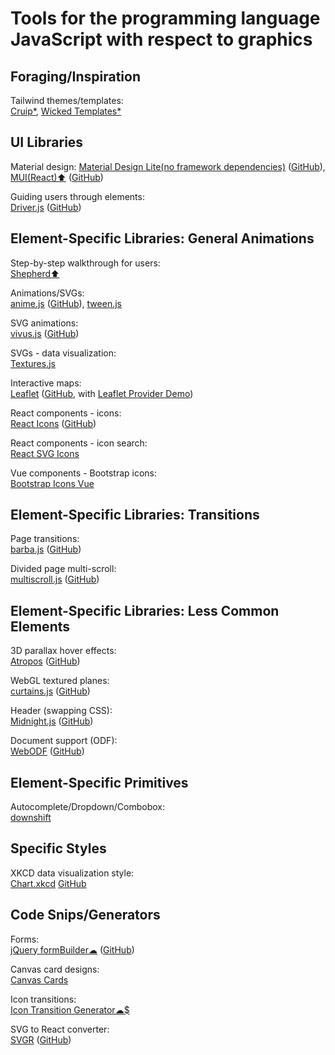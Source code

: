 
# Tools for the programming language JavaScript with respect to graphics

## Foraging/Inspiration

Tailwind themes/templates:  
[Cruip*](https://cruip.com/),
[Wicked Templates*](https://www.wickedtemplates.com/demos)

## UI Libraries

Material design:
[Material Design Lite(no framework dependencies)](https://getmdl.io/) ([GitHub](https://github.com/google/material-design-lite)),
[MUI(React)⬆️](https://mui.com/) ([GitHub](https://github.com/mui))

Guiding users through elements:  
[Driver.js](https://driverjs.com/) ([GitHub](https://github.com/kamranahmedse/driver.js))

## Element-Specific Libraries: General Animations

Step-by-step walkthrough for users:  
[Shepherd⬆️](https://shepherdjs.dev/)

Animations/SVGs:  
[anime.js](https://animejs.com/) ([GitHub](https://github.com/juliangarnier/anime/)),
[tween.js](https://github.com/tweenjs/tween.js)

SVG animations:  
[vivus.js](https://maxwellito.github.io/vivus/) ([GitHub](https://github.com/maxwellito/vivus))

SVGs - data visualization:  
[Textures.js](https://riccardoscalco.it/textures/)

Interactive maps:  
[Leaflet](https://leafletjs.com/) ([GitHub](https://github.com/Leaflet/Leaflet), with [Leaflet Provider Demo](https://leaflet-extras.github.io/leaflet-providers/preview/))

React components - icons:  
[React Icons](https://react-icons.github.io/react-icons/) ([GitHub](https://github.com/react-icons/react-icons))

React components - icon search:  
[React SVG Icons](https://reactsvgicons.com/)

Vue components - Bootstrap icons:  
[Bootstrap Icons Vue](https://github.com/tommyip/bootstrap-icons-vue)

## Element-Specific Libraries: Transitions

Page transitions:  
[barba.js](https://barba.js.org/) ([GitHub](https://github.com/barbajs/barba))

Divided page multi-scroll:  
[multiscroll.js](https://alvarotrigo.com/multiScroll/) ([GitHub](https://github.com/alvarotrigo/multiScroll.js))

## Element-Specific Libraries: Less Common Elements

3D parallax hover effects:  
[Atropos](https://atroposjs.com/) ([GitHub](https://github.com/nolimits4web/atropos/))

WebGL textured planes:  
[curtains.js](https://www.curtainsjs.com/) ([GitHub](https://github.com/martinlaxenaire/curtainsjs))

Header (swapping CSS):  
[Midnight.js](https://aerolab.github.io/midnight.js/) ([GitHub](https://github.com/Aerolab/midnight.js))

Document support (ODF):  
[WebODF](https://webodf.org/) ([GitHub](https://github.com/webodf/WebODF))

## Element-Specific Primitives

Autocomplete/Dropdown/Combobox:  
[downshift](https://github.com/downshift-js/downshift)

## Specific Styles

XKCD data visualization style:  
[Chart.xkcd](https://timqian.com/chart.xkcd/) [GitHub](https://github.com/timqian/chart.xkcd)

## Code Snips/Generators

Forms:  
[jQuery formBuilder☁](https://formbuilder.online/) ([GitHub](https://github.com/kevinchappell/formBuilder))

Canvas card designs:  
[Canvas Cards](https://canvas-cards.glitch.me/)

Icon transitions:  
[Icon Transition Generator☁$](https://nucleoapp.com/tool/icon-transition)

SVG to React converter:  
[SVGR](https://react-svgr.com/playground/) ([GitHub](https://github.com/gregberge/svgr))
